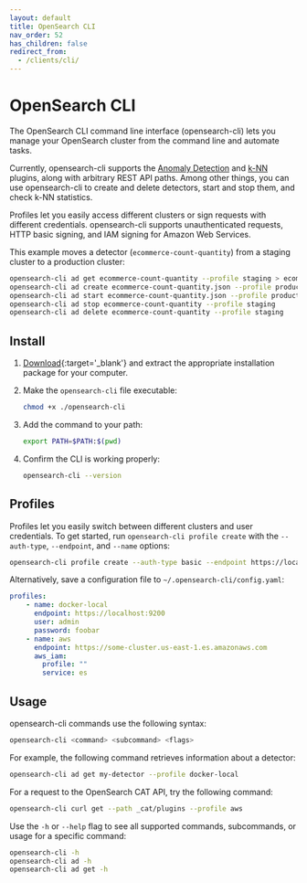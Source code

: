 ```yaml
---
layout: default
title: OpenSearch CLI
nav_order: 52
has_children: false
redirect_from:
  - /clients/cli/
---
```


# OpenSearch CLI

The OpenSearch CLI command line interface (opensearch-cli) lets you manage your OpenSearch cluster from the command line and automate tasks.

Currently, opensearch-cli supports the [Anomaly Detection]({{site.url}}{{site.baseurl}}/monitoring-plugins/ad/) and [k-NN]({{site.url}}{{site.baseurl}}/search-plugins/knn/) plugins, along with arbitrary REST API paths. Among other things, you can use opensearch-cli to create and delete detectors, start and stop them, and check k-NN statistics.

Profiles let you easily access different clusters or sign requests with different credentials. opensearch-cli supports unauthenticated requests, HTTP basic signing, and IAM signing for Amazon Web Services.

This example moves a detector (`ecommerce-count-quantity`) from a staging cluster to a production cluster:

```bash
opensearch-cli ad get ecommerce-count-quantity --profile staging > ecommerce-count-quantity.json
opensearch-cli ad create ecommerce-count-quantity.json --profile production
opensearch-cli ad start ecommerce-count-quantity.json --profile production
opensearch-cli ad stop ecommerce-count-quantity --profile staging
opensearch-cli ad delete ecommerce-count-quantity --profile staging
```


## Install

1. [Download](https://opensearch.org/downloads.html){:target='\_blank'} and extract the appropriate installation package for your computer.

1. Make the `opensearch-cli` file executable:

   ```bash
   chmod +x ./opensearch-cli
   ```

1. Add the command to your path:

   ```bash
   export PATH=$PATH:$(pwd)
   ```

1. Confirm the CLI is working properly:

   ```bash
   opensearch-cli --version
   ```


## Profiles

Profiles let you easily switch between different clusters and user credentials. To get started, run `opensearch-cli profile create` with the `--auth-type`, `--endpoint`, and `--name` options:

```bash
opensearch-cli profile create --auth-type basic --endpoint https://localhost:9200 --name docker-local
```

Alternatively, save a configuration file to `~/.opensearch-cli/config.yaml`:

```yaml
profiles:
    - name: docker-local
      endpoint: https://localhost:9200
      user: admin
      password: foobar
    - name: aws
      endpoint: https://some-cluster.us-east-1.es.amazonaws.com
      aws_iam:
        profile: ""
        service: es
```


## Usage

opensearch-cli commands use the following syntax:

```bash
opensearch-cli <command> <subcommand> <flags>
```

For example, the following command retrieves information about a detector:

```bash
opensearch-cli ad get my-detector --profile docker-local
```

For a request to the OpenSearch CAT API, try the following command:

```bash
opensearch-cli curl get --path _cat/plugins --profile aws
```

Use the `-h` or `--help` flag to see all supported commands, subcommands, or usage for a specific command:

```bash
opensearch-cli -h
opensearch-cli ad -h
opensearch-cli ad get -h
```
